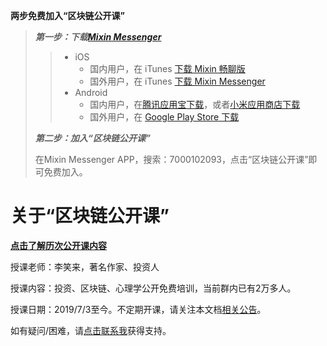 **两步免费加入“区块链公开课”**

> ***第一步：下载[Mixin Messenger](https://mixin.one/messenger)***
>
>> * iOS
>>   * 国内用户，在 iTunes [下载 Mixin 畅聊版](https://apps.apple.com/cn/app/mixin-%E5%AF%86%E4%BF%A1%E7%95%85%E8%81%8A%E7%89%88/id1457938019)
>>   * 国外用户，在 iTunes [下载 Mixin Messenger](https://apps.apple.com/app/mixin/id1322324266)
>> * Android
>>   * 国内用户，在[腾讯应用宝下载](https://a.app.qq.com/o/simple.jsp?pkgname=one.mixin.messenger)，或者[小米应用商店下载](http://app.mi.com/details?id=one.mixin.messenger)
>>   * 国外用户，在 [Google Play Store 下载](https://play.google.com/store/apps/details?id=one.mixin.messenger)
>
> ***第二步：加入“区块链公开课”***
>
> 在Mixin Messenger APP，搜索：7000102093，点击“区块链公开课”即可免费加入。

# 关于“区块链公开课”

[**点击了解历次公开课内容**](/xiaolai-main-course-public.md)

授课老师：李笑来，著名作家、投资人

授课内容：投资、区块链、心理学公开免费培训，当前群内已有2万多人。

授课日期：2019/7/3至今。不定期开课，请关注本文档[相关公告](/xiaolai-class-bbs.md)。


如有疑问/困难，请[点击联系我](contact-info.md)获得支持。
